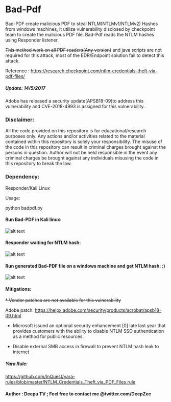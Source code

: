 # Bad-Pdf

Bad-PDF create malicious PDF to steal NTLM(NTLMv1/NTLMv2) Hashes from windows machines, it utilize vulnerability disclosed by checkpoint team to create the malicious PDF file. Bad-Pdf reads the NTLM hashes using Responder listener.

~~This method work on all PDF readers(Any version)~~ and java scripts are not required for this attack, most of the EDR/Endpoint solution fail to detect this attack.

Reference : https://research.checkpoint.com/ntlm-credentials-theft-via-pdf-files/

##### Update: 14/5/2017

Adobe has released a security update(APSB18-09)to address this vulnerability and CVE-2018-4993 is assigned for this vulnerability.

 

### Disclaimer:

All the code provided on this repository is for educational/research purposes only. Any actions and/or activities related to the material contained within this repository is solely your responsibility. The misuse of the code in this repository can result in criminal charges brought against the persons in question. Author will not be held responsible in the event any criminal charges be brought against any individuals misusing the code in this repository to break the law.

### Dependency: 
Responder/Kali Linux

Usage:

python badpdf.py

#### Run Bad-PDF in Kali linux:

![alt text](https://github.com/deepzec/Bad-Pdf/blob/master/screenshots/bad-pdf.PNG "Bad-PDF")

#### Responder waiting for NTLM hash:

![alt text](https://github.com/deepzec/Bad-Pdf/blob/master/screenshots/responder.PNG "Bad-PDF")

#### Run generated Bad-PDF file on a windows machine and get NTLM hash: :)

![alt text](https://github.com/deepzec/Bad-Pdf/blob/master/screenshots/NTLM-hash.PNG "Bad-PDF")

#### Mitigations:

~~* Vendor patches are not available for this vulnerability~~

Adobe patch: https://helpx.adobe.com/security/products/acrobat/apsb18-09.html

* Microsoft issued an optional security enhancement [0] late last year that provides customers with the ability to disable NTLM SSO authentication as a method for public resources.

* Disable external SMB access in firewall to prevent NTLM hash leak to internet

##### Yara Rule:

https://github.com/InQuest/yara-rules/blob/master/NTLM_Credentials_Theft_via_PDF_Files.rule


#### Author : Deepu TV ; Feel free to contact me @twitter.com/DeepZec 

